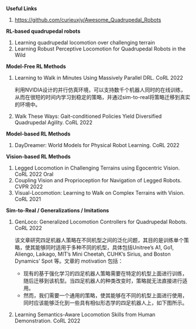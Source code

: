 **Useful Links**

1. https://github.com/curieuxjy/Awesome_Quadrupedal_Robots

   

**RL-based quadrupedal robots**

1. Learning quadrupedal locomotion over challenging terrain
2. Learning Robust Perceptive Locomotion for Quadrupedal Robots in the Wild



**Model-Free RL Methods**

1. Learning to Walk in Minutes Using Massively Parallel DRL. CoRL 2022

   利用NVIDIA设计的并行仿真环境，可以支持数千个机器人同时的在线训练，从而在很短的时间内学习到稳定的策略，并通过sim-to-real将策略迁移到真实的环境中。

2. Walk These Ways: Gait-conditioned Policies Yield Diversified Quadrupedal Agility. CoRL 2022



**Model-based RL Methods**

1. DayDreamer: World Models for Physical Robot Learning. CoRL 2022



**Vision-based RL Methods**

1. Legged Locomotion in Challenging Terrains using Egocentric Vision. CoRL 2022 Oral
2. Coupling Vision and Proprioception for Navigation of Legged Robots. CVPR 2022
3. Visual-Locomotion: Learning to Walk on Complex Terrains with Vision. CoRL 2021



**Sim-to-Real / Generalizations / Imitations**

1. GenLoco: Generalized Locomotion Controllers for Quadrupedal Robots. CoRL 2022

   该文章研究四足机器人策略在不同机型之间的泛化问题，其目的是训练单个策略，使其能够同时适用于多种不同的机型，具体包括Unitree’s A1, Go1, Aliengo, Laikago, MIT’s Mini Cheetah, CUHK’s Sirius, and Boston Dynamics’ Spot 等。文章的 motivation 包括：

   - 现有的基于强化学习的四足机器人策略需要在特定的机型上面进行训练，随后迁移到该机型。当四足机器人的种类改变时，策略就无法直接进行适用。
   - 然而，我们需要一个通用的策略，使其能够在不同的机型上面进行使用，同时应该能够泛化到一些具有相似形态学的四足机器人上，如下图所示。

2. Learning Semantics-Aware Locomotion Skills from Human Demonstration. CoRL 2022



